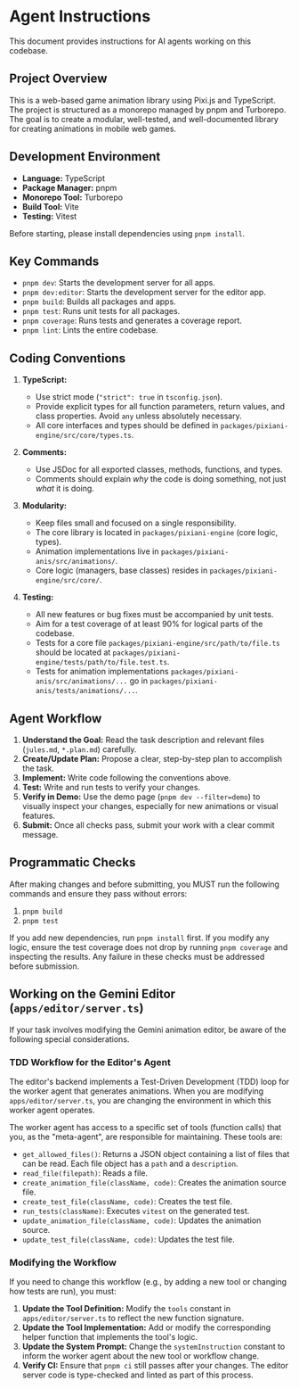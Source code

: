 # Agent Instructions

This document provides instructions for AI agents working on this codebase.

## Project Overview

This is a web-based game animation library using Pixi.js and TypeScript. The project is structured as a monorepo managed by pnpm and Turborepo. The goal is to create a modular, well-tested, and well-documented library for creating animations in mobile web games.

## Development Environment

- **Language:** TypeScript
- **Package Manager:** pnpm
- **Monorepo Tool:** Turborepo
- **Build Tool:** Vite
- **Testing:** Vitest

Before starting, please install dependencies using `pnpm install`.

## Key Commands

- `pnpm dev`: Starts the development server for all apps.
- `pnpm dev:editor`: Starts the development server for the editor app.
- `pnpm build`: Builds all packages and apps.
- `pnpm test`: Runs unit tests for all packages.
- `pnpm coverage`: Runs tests and generates a coverage report.
- `pnpm lint`: Lints the entire codebase.

## Coding Conventions

1.  **TypeScript:**
    - Use strict mode (`"strict": true` in `tsconfig.json`).
    - Provide explicit types for all function parameters, return values, and class properties. Avoid `any` unless absolutely necessary.
    - All core interfaces and types should be defined in `packages/pixiani-engine/src/core/types.ts`.

2.  **Comments:**
    - Use JSDoc for all exported classes, methods, functions, and types.
    - Comments should explain _why_ the code is doing something, not just _what_ it is doing.

3.  **Modularity:**
    - Keep files small and focused on a single responsibility.
    - The core library is located in `packages/pixiani-engine` (core logic, types).
    - Animation implementations live in `packages/pixiani-anis/src/animations/`.
    - Core logic (managers, base classes) resides in `packages/pixiani-engine/src/core/`.

4.  **Testing:**
    - All new features or bug fixes must be accompanied by unit tests.
    - Aim for a test coverage of at least 90% for logical parts of the codebase.
    - Tests for a core file `packages/pixiani-engine/src/path/to/file.ts` should be located at `packages/pixiani-engine/tests/path/to/file.test.ts`.
    - Tests for animation implementations `packages/pixiani-anis/src/animations/...` go in `packages/pixiani-anis/tests/animations/...`.

## Agent Workflow

1.  **Understand the Goal:** Read the task description and relevant files (`jules.md`, `*.plan.md`) carefully.
2.  **Create/Update Plan:** Propose a clear, step-by-step plan to accomplish the task.
3.  **Implement:** Write code following the conventions above.
4.  **Test:** Write and run tests to verify your changes.
5.  **Verify in Demo:** Use the demo page (`pnpm dev --filter=demo`) to visually inspect your changes, especially for new animations or visual features.
6.  **Submit:** Once all checks pass, submit your work with a clear commit message.

## Programmatic Checks

After making changes and before submitting, you MUST run the following commands and ensure they pass without errors:

1.  `pnpm build`
2.  `pnpm test`

If you add new dependencies, run `pnpm install` first. If you modify any logic, ensure the test coverage does not drop by running `pnpm coverage` and inspecting the results. Any failure in these checks must be addressed before submission.

## Working on the Gemini Editor (`apps/editor/server.ts`)

If your task involves modifying the Gemini animation editor, be aware of the following special considerations.

### TDD Workflow for the Editor's Agent

The editor's backend implements a Test-Driven Development (TDD) loop for the worker agent that generates animations. When you are modifying `apps/editor/server.ts`, you are changing the environment in which this worker agent operates.

The worker agent has access to a specific set of tools (function calls) that you, as the "meta-agent", are responsible for maintaining. These tools are:

- `get_allowed_files()`: Returns a JSON object containing a list of files that can be read. Each file object has a `path` and a `description`.
- `read_file(filepath)`: Reads a file.
- `create_animation_file(className, code)`: Creates the animation source file.
- `create_test_file(className, code)`: Creates the test file.
- `run_tests(className)`: Executes `vitest` on the generated test.
- `update_animation_file(className, code)`: Updates the animation source.
- `update_test_file(className, code)`: Updates the test file.

### Modifying the Workflow

If you need to change this workflow (e.g., by adding a new tool or changing how tests are run), you must:

1.  **Update the Tool Definition:** Modify the `tools` constant in `apps/editor/server.ts` to reflect the new function signature.
2.  **Update the Tool Implementation:** Add or modify the corresponding helper function that implements the tool's logic.
3.  **Update the System Prompt:** Change the `systemInstruction` constant to inform the worker agent about the new tool or workflow change.
4.  **Verify CI:** Ensure that `pnpm ci` still passes after your changes. The editor server code is type-checked and linted as part of this process.
